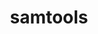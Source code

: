 ---
title: "samtools"
layout: cache
categories: [package, develop]
meta: {"versions": ["1.19.2"], "compilers": ["gcc@=7.3.1"], "oss": ["amzn2"], "platforms": ["linux"], "targets": ["aarch64", "neoverse_n1", "x86_64_v3"], "stacks": ["aws-isc", "aws-isc-aarch64", "root"], "num_specs": 28, "num_specs_by_stack": {"root": 28, "aws-isc-aarch64": 19, "aws-isc": 9}}
spec_details: [{"hash": "25tc3rzqrk7mdbjodw63ytbvly4x4vjs", "compiler": "gcc@=7.3.1", "versions": ["1.19.2"], "os": "amzn2", "platform": "linux", "target": "aarch64", "variants": ["build_system=generic"], "stacks": ["root", "aws-isc-aarch64"], "size": "-", "tarball": "https://binaries.spack.io/develop/build_cache/linux-amzn2-aarch64/gcc-7.3.1/samtools-1.19.2/linux-amzn2-aarch64-gcc-7.3.1-samtools-1.19.2-25tc3rzqrk7mdbjodw63ytbvly4x4vjs.spack"}, {"hash": "2xzq6jxbpmollymb3hpdbvh6yx76xvvv", "compiler": "gcc@=7.3.1", "versions": ["1.19.2"], "os": "amzn2", "platform": "linux", "target": "aarch64", "variants": ["build_system=generic"], "stacks": ["root", "aws-isc-aarch64"], "size": "-", "tarball": "https://binaries.spack.io/develop/build_cache/linux-amzn2-aarch64/gcc-7.3.1/samtools-1.19.2/linux-amzn2-aarch64-gcc-7.3.1-samtools-1.19.2-2xzq6jxbpmollymb3hpdbvh6yx76xvvv.spack"}, {"hash": "j5ti4ywghyxs2m3b67vmaa4df6ao3ei4", "compiler": "gcc@=7.3.1", "versions": ["1.19.2"], "os": "amzn2", "platform": "linux", "target": "aarch64", "variants": ["build_system=generic"], "stacks": ["root", "aws-isc-aarch64"], "size": "-", "tarball": "https://binaries.spack.io/develop/build_cache/linux-amzn2-aarch64/gcc-7.3.1/samtools-1.19.2/linux-amzn2-aarch64-gcc-7.3.1-samtools-1.19.2-j5ti4ywghyxs2m3b67vmaa4df6ao3ei4.spack"}, {"hash": "fjkr6thwwfbnfcx7yhxfgyw56jpat3ob", "compiler": "gcc@=7.3.1", "versions": ["1.19.2"], "os": "amzn2", "platform": "linux", "target": "aarch64", "variants": ["build_system=generic"], "stacks": ["root", "aws-isc-aarch64"], "size": "-", "tarball": "https://binaries.spack.io/develop/build_cache/linux-amzn2-aarch64/gcc-7.3.1/samtools-1.19.2/linux-amzn2-aarch64-gcc-7.3.1-samtools-1.19.2-fjkr6thwwfbnfcx7yhxfgyw56jpat3ob.spack"}, {"hash": "lnu342tkd7ifwdxsbhigqgoatg352wpf", "compiler": "gcc@=7.3.1", "versions": ["1.19.2"], "os": "amzn2", "platform": "linux", "target": "aarch64", "variants": ["build_system=generic"], "stacks": ["root", "aws-isc-aarch64"], "size": "-", "tarball": "https://binaries.spack.io/develop/build_cache/linux-amzn2-aarch64/gcc-7.3.1/samtools-1.19.2/linux-amzn2-aarch64-gcc-7.3.1-samtools-1.19.2-lnu342tkd7ifwdxsbhigqgoatg352wpf.spack"}, {"hash": "mhdbc3pbomajdshaha65qro5fdvxuqdi", "compiler": "gcc@=7.3.1", "versions": ["1.19.2"], "os": "amzn2", "platform": "linux", "target": "aarch64", "variants": ["build_system=generic"], "stacks": ["root", "aws-isc-aarch64"], "size": "-", "tarball": "https://binaries.spack.io/develop/build_cache/linux-amzn2-aarch64/gcc-7.3.1/samtools-1.19.2/linux-amzn2-aarch64-gcc-7.3.1-samtools-1.19.2-mhdbc3pbomajdshaha65qro5fdvxuqdi.spack"}, {"hash": "qc4dotbejtl6hpznf5w3b24iq44ofuhm", "compiler": "gcc@=7.3.1", "versions": ["1.19.2"], "os": "amzn2", "platform": "linux", "target": "aarch64", "variants": ["build_system=generic"], "stacks": ["root", "aws-isc-aarch64"], "size": "-", "tarball": "https://binaries.spack.io/develop/build_cache/linux-amzn2-aarch64/gcc-7.3.1/samtools-1.19.2/linux-amzn2-aarch64-gcc-7.3.1-samtools-1.19.2-qc4dotbejtl6hpznf5w3b24iq44ofuhm.spack"}, {"hash": "izetapkzgmchb7iccokxqe4mx67jtzvo", "compiler": "gcc@=7.3.1", "versions": ["1.19.2"], "os": "amzn2", "platform": "linux", "target": "aarch64", "variants": ["build_system=generic"], "stacks": ["root", "aws-isc-aarch64"], "size": "-", "tarball": "https://binaries.spack.io/develop/build_cache/linux-amzn2-aarch64/gcc-7.3.1/samtools-1.19.2/linux-amzn2-aarch64-gcc-7.3.1-samtools-1.19.2-izetapkzgmchb7iccokxqe4mx67jtzvo.spack"}, {"hash": "ucvdqseekd6vwtiu2oh7crufkj532cc2", "compiler": "gcc@=7.3.1", "versions": ["1.19.2"], "os": "amzn2", "platform": "linux", "target": "aarch64", "variants": ["build_system=generic"], "stacks": ["root", "aws-isc-aarch64"], "size": "-", "tarball": "https://binaries.spack.io/develop/build_cache/linux-amzn2-aarch64/gcc-7.3.1/samtools-1.19.2/linux-amzn2-aarch64-gcc-7.3.1-samtools-1.19.2-ucvdqseekd6vwtiu2oh7crufkj532cc2.spack"}, {"hash": "5hchgqdcxoxlc7ywhh2fgvyf2rzbhekf", "compiler": "gcc@=7.3.1", "versions": ["1.19.2"], "os": "amzn2", "platform": "linux", "target": "neoverse_n1", "variants": ["build_system=generic"], "stacks": ["root", "aws-isc-aarch64"], "size": "-", "tarball": "https://binaries.spack.io/develop/build_cache/linux-amzn2-neoverse_n1/gcc-7.3.1/samtools-1.19.2/linux-amzn2-neoverse_n1-gcc-7.3.1-samtools-1.19.2-5hchgqdcxoxlc7ywhh2fgvyf2rzbhekf.spack"}, {"hash": "6rb4dz3oqlkqzsuixm43uiagidpp3kfg", "compiler": "gcc@=7.3.1", "versions": ["1.19.2"], "os": "amzn2", "platform": "linux", "target": "neoverse_n1", "variants": ["build_system=generic"], "stacks": ["root", "aws-isc-aarch64"], "size": "-", "tarball": "https://binaries.spack.io/develop/build_cache/linux-amzn2-neoverse_n1/gcc-7.3.1/samtools-1.19.2/linux-amzn2-neoverse_n1-gcc-7.3.1-samtools-1.19.2-6rb4dz3oqlkqzsuixm43uiagidpp3kfg.spack"}, {"hash": "7wpr4plerb6rbyrkq752jrnqmkxzmtxh", "compiler": "gcc@=7.3.1", "versions": ["1.19.2"], "os": "amzn2", "platform": "linux", "target": "neoverse_n1", "variants": ["build_system=generic"], "stacks": ["root", "aws-isc-aarch64"], "size": "-", "tarball": "https://binaries.spack.io/develop/build_cache/linux-amzn2-neoverse_n1/gcc-7.3.1/samtools-1.19.2/linux-amzn2-neoverse_n1-gcc-7.3.1-samtools-1.19.2-7wpr4plerb6rbyrkq752jrnqmkxzmtxh.spack"}, {"hash": "6ppvrcfjdkaurxrsv55pmxzbvqe6upa7", "compiler": "gcc@=7.3.1", "versions": ["1.19.2"], "os": "amzn2", "platform": "linux", "target": "neoverse_n1", "variants": ["build_system=generic"], "stacks": ["root", "aws-isc-aarch64"], "size": "-", "tarball": "https://binaries.spack.io/develop/build_cache/linux-amzn2-neoverse_n1/gcc-7.3.1/samtools-1.19.2/linux-amzn2-neoverse_n1-gcc-7.3.1-samtools-1.19.2-6ppvrcfjdkaurxrsv55pmxzbvqe6upa7.spack"}, {"hash": "5hyvbscp6jm7brc46kn7nrtvwdow5fba", "compiler": "gcc@=7.3.1", "versions": ["1.19.2"], "os": "amzn2", "platform": "linux", "target": "neoverse_n1", "variants": ["build_system=generic"], "stacks": ["root", "aws-isc-aarch64"], "size": "-", "tarball": "https://binaries.spack.io/develop/build_cache/linux-amzn2-neoverse_n1/gcc-7.3.1/samtools-1.19.2/linux-amzn2-neoverse_n1-gcc-7.3.1-samtools-1.19.2-5hyvbscp6jm7brc46kn7nrtvwdow5fba.spack"}, {"hash": "kwbvufmfufpu5fe4d7tztmulfegnkcxe", "compiler": "gcc@=7.3.1", "versions": ["1.19.2"], "os": "amzn2", "platform": "linux", "target": "neoverse_n1", "variants": ["build_system=generic"], "stacks": ["root", "aws-isc-aarch64"], "size": "-", "tarball": "https://binaries.spack.io/develop/build_cache/linux-amzn2-neoverse_n1/gcc-7.3.1/samtools-1.19.2/linux-amzn2-neoverse_n1-gcc-7.3.1-samtools-1.19.2-kwbvufmfufpu5fe4d7tztmulfegnkcxe.spack"}, {"hash": "frqy7a5j6gprcqaivvn4ggxmanj3uboa", "compiler": "gcc@=7.3.1", "versions": ["1.19.2"], "os": "amzn2", "platform": "linux", "target": "neoverse_n1", "variants": ["build_system=generic"], "stacks": ["root", "aws-isc-aarch64"], "size": "-", "tarball": "https://binaries.spack.io/develop/build_cache/linux-amzn2-neoverse_n1/gcc-7.3.1/samtools-1.19.2/linux-amzn2-neoverse_n1-gcc-7.3.1-samtools-1.19.2-frqy7a5j6gprcqaivvn4ggxmanj3uboa.spack"}, {"hash": "ngdu6ejfr5ga5x4gt3q2j2stvoiwr4mm", "compiler": "gcc@=7.3.1", "versions": ["1.19.2"], "os": "amzn2", "platform": "linux", "target": "neoverse_n1", "variants": ["build_system=generic"], "stacks": ["root", "aws-isc-aarch64"], "size": "-", "tarball": "https://binaries.spack.io/develop/build_cache/linux-amzn2-neoverse_n1/gcc-7.3.1/samtools-1.19.2/linux-amzn2-neoverse_n1-gcc-7.3.1-samtools-1.19.2-ngdu6ejfr5ga5x4gt3q2j2stvoiwr4mm.spack"}, {"hash": "h24tjywo5wzevg4ctsl7vpvwpfweqcmi", "compiler": "gcc@=7.3.1", "versions": ["1.19.2"], "os": "amzn2", "platform": "linux", "target": "neoverse_n1", "variants": ["build_system=generic"], "stacks": ["root", "aws-isc-aarch64"], "size": "-", "tarball": "https://binaries.spack.io/develop/build_cache/linux-amzn2-neoverse_n1/gcc-7.3.1/samtools-1.19.2/linux-amzn2-neoverse_n1-gcc-7.3.1-samtools-1.19.2-h24tjywo5wzevg4ctsl7vpvwpfweqcmi.spack"}, {"hash": "ozma7f5imussuqig5wxmqpyems47wvya", "compiler": "gcc@=7.3.1", "versions": ["1.19.2"], "os": "amzn2", "platform": "linux", "target": "neoverse_n1", "variants": ["build_system=generic"], "stacks": ["root", "aws-isc-aarch64"], "size": "-", "tarball": "https://binaries.spack.io/develop/build_cache/linux-amzn2-neoverse_n1/gcc-7.3.1/samtools-1.19.2/linux-amzn2-neoverse_n1-gcc-7.3.1-samtools-1.19.2-ozma7f5imussuqig5wxmqpyems47wvya.spack"}, {"hash": "by7qaxq26ypgfqxedirl46ociec33sxr", "compiler": "gcc@=7.3.1", "versions": ["1.19.2"], "os": "amzn2", "platform": "linux", "target": "x86_64_v3", "variants": ["build_system=generic"], "stacks": ["root", "aws-isc"], "size": "-", "tarball": "https://binaries.spack.io/develop/build_cache/linux-amzn2-x86_64_v3/gcc-7.3.1/samtools-1.19.2/linux-amzn2-x86_64_v3-gcc-7.3.1-samtools-1.19.2-by7qaxq26ypgfqxedirl46ociec33sxr.spack"}, {"hash": "7ypw4l77m5u4eekvjjllrigpdwvvr5pv", "compiler": "gcc@=7.3.1", "versions": ["1.19.2"], "os": "amzn2", "platform": "linux", "target": "x86_64_v3", "variants": ["build_system=generic"], "stacks": ["root", "aws-isc"], "size": "-", "tarball": "https://binaries.spack.io/develop/build_cache/linux-amzn2-x86_64_v3/gcc-7.3.1/samtools-1.19.2/linux-amzn2-x86_64_v3-gcc-7.3.1-samtools-1.19.2-7ypw4l77m5u4eekvjjllrigpdwvvr5pv.spack"}, {"hash": "4up5gz2ipgrrmokuadih2yzmiuezo3e5", "compiler": "gcc@=7.3.1", "versions": ["1.19.2"], "os": "amzn2", "platform": "linux", "target": "x86_64_v3", "variants": ["build_system=generic"], "stacks": ["root", "aws-isc"], "size": "-", "tarball": "https://binaries.spack.io/develop/build_cache/linux-amzn2-x86_64_v3/gcc-7.3.1/samtools-1.19.2/linux-amzn2-x86_64_v3-gcc-7.3.1-samtools-1.19.2-4up5gz2ipgrrmokuadih2yzmiuezo3e5.spack"}, {"hash": "i3cmdov6gp5g6vlxjiytgkrnsc5avh6c", "compiler": "gcc@=7.3.1", "versions": ["1.19.2"], "os": "amzn2", "platform": "linux", "target": "x86_64_v3", "variants": ["build_system=generic"], "stacks": ["root", "aws-isc"], "size": "-", "tarball": "https://binaries.spack.io/develop/build_cache/linux-amzn2-x86_64_v3/gcc-7.3.1/samtools-1.19.2/linux-amzn2-x86_64_v3-gcc-7.3.1-samtools-1.19.2-i3cmdov6gp5g6vlxjiytgkrnsc5avh6c.spack"}, {"hash": "jxtldgw3xjdfbmnhesu7glidlninaprb", "compiler": "gcc@=7.3.1", "versions": ["1.19.2"], "os": "amzn2", "platform": "linux", "target": "x86_64_v3", "variants": ["build_system=generic"], "stacks": ["root", "aws-isc"], "size": "-", "tarball": "https://binaries.spack.io/develop/build_cache/linux-amzn2-x86_64_v3/gcc-7.3.1/samtools-1.19.2/linux-amzn2-x86_64_v3-gcc-7.3.1-samtools-1.19.2-jxtldgw3xjdfbmnhesu7glidlninaprb.spack"}, {"hash": "7atvr6rxrboihkk33b6twkw3vrxh6mxt", "compiler": "gcc@=7.3.1", "versions": ["1.19.2"], "os": "amzn2", "platform": "linux", "target": "x86_64_v3", "variants": ["build_system=generic"], "stacks": ["root", "aws-isc"], "size": "-", "tarball": "https://binaries.spack.io/develop/build_cache/linux-amzn2-x86_64_v3/gcc-7.3.1/samtools-1.19.2/linux-amzn2-x86_64_v3-gcc-7.3.1-samtools-1.19.2-7atvr6rxrboihkk33b6twkw3vrxh6mxt.spack"}, {"hash": "zvtonrl3fnhkam4amczvh3h4exxn57ih", "compiler": "gcc@=7.3.1", "versions": ["1.19.2"], "os": "amzn2", "platform": "linux", "target": "x86_64_v3", "variants": ["build_system=generic"], "stacks": ["root", "aws-isc"], "size": "-", "tarball": "https://binaries.spack.io/develop/build_cache/linux-amzn2-x86_64_v3/gcc-7.3.1/samtools-1.19.2/linux-amzn2-x86_64_v3-gcc-7.3.1-samtools-1.19.2-zvtonrl3fnhkam4amczvh3h4exxn57ih.spack"}, {"hash": "mvt4izj36espvxwsezmxbjocn3vzp6b3", "compiler": "gcc@=7.3.1", "versions": ["1.19.2"], "os": "amzn2", "platform": "linux", "target": "x86_64_v3", "variants": ["build_system=generic"], "stacks": ["root", "aws-isc"], "size": "-", "tarball": "https://binaries.spack.io/develop/build_cache/linux-amzn2-x86_64_v3/gcc-7.3.1/samtools-1.19.2/linux-amzn2-x86_64_v3-gcc-7.3.1-samtools-1.19.2-mvt4izj36espvxwsezmxbjocn3vzp6b3.spack"}, {"hash": "xv3d2746suvxrokw6266zcw5lik2jgo7", "compiler": "gcc@=7.3.1", "versions": ["1.19.2"], "os": "amzn2", "platform": "linux", "target": "x86_64_v3", "variants": ["build_system=generic"], "stacks": ["root", "aws-isc"], "size": "-", "tarball": "https://binaries.spack.io/develop/build_cache/linux-amzn2-x86_64_v3/gcc-7.3.1/samtools-1.19.2/linux-amzn2-x86_64_v3-gcc-7.3.1-samtools-1.19.2-xv3d2746suvxrokw6266zcw5lik2jgo7.spack"}]
---